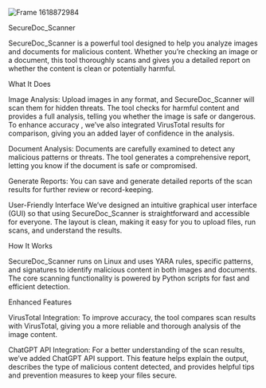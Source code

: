 ![Frame 1618872984](https://github.com/user-attachments/assets/4eb877a4-1c86-446b-95d5-659098d7a369)

SecureDoc_Scanner

SecureDoc_Scanner is a powerful tool designed to help you analyze images and documents for malicious content. Whether you’re checking an image or a document, this tool thoroughly scans and gives you a detailed report on whether the content is clean or potentially harmful.

What It Does

Image Analysis: Upload images in any format, and SecureDoc_Scanner will scan them for hidden threats. The tool checks for harmful content and provides a full analysis, telling you whether the image is safe or dangerous. To enhance accuracy
, we’ve also integrated VirusTotal results for comparison, giving you an added layer of confidence in the analysis.

Document Analysis: Documents are carefully examined to detect any malicious patterns or threats. The tool generates a comprehensive report, letting you know if the document is safe or compromised.

Generate Reports: You can save and generate detailed reports of the scan results for further review or record-keeping.

User-Friendly Interface
We’ve designed an intuitive graphical user interface (GUI) so that using SecureDoc_Scanner is straightforward and accessible for everyone. The layout is clean, making it easy for you to upload files, run scans, and understand the results.

How It Works

SecureDoc_Scanner runs on Linux and uses YARA rules, specific patterns, and signatures to identify malicious content in both images and documents. The core scanning functionality is powered by Python scripts for fast and efficient detection.

Enhanced Features

VirusTotal Integration: To improve accuracy, the tool compares scan results with VirusTotal, giving you a more reliable and thorough analysis of the image content.

ChatGPT API Integration: For a better understanding of the scan results, we’ve added ChatGPT API support. This feature helps explain the output, describes the type of malicious content detected, and provides helpful tips and prevention measures to keep your files secure.

